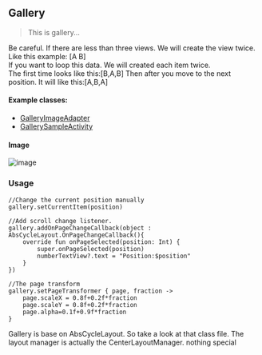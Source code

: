 ## Gallery

> This is gallery...

Be careful. If there are less than three views.
We will create the view twice. Like this example: [A B] <br>
If you want to loop this data. We will created each item twice.<br>
The first time looks like this:[B,A,B] Then after you move to the next position. It will like this:[A,B,A]<br>


#### Example classes:

* [GalleryImageAdapter](app/src/main/java/com/cz/widget/recyclerview/sample/layoutmanager/gallery/GalleryImageAdapter.kt)
* [GallerySampleActivity](app/src/main/java/com/cz/widget/recyclerview/sample/layoutmanager/wheel/GallerySampleActivity.kt)

#### Image
![image](../image/gallery.gif)

### Usage

```
//Change the current position manually
gallery.setCurrentItem(position)

//Add scroll change listener.
gallery.addOnPageChangeCallback(object : AbsCycleLayout.OnPageChangeCallback(){
    override fun onPageSelected(position: Int) {
        super.onPageSelected(position)
        numberTextView?.text = "Position:$position"
    }
})

//The page transform
gallery.setPageTransformer { page, fraction ->
    page.scaleX = 0.8f+0.2f*fraction
    page.scaleY = 0.8f+0.2f*fraction
    page.alpha=0.1f+0.9f*fraction
}
```

Gallery is base on AbsCycleLayout. So take a look at that class file. The layout manager is actually the CenterLayoutManager. nothing special
